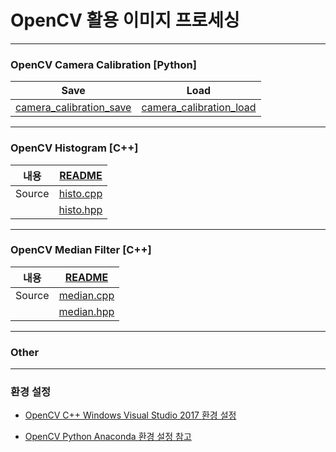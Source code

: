 # OpenCV 활용 이미지 프로세싱

---

### OpenCV Camera Calibration [Python]

| Save | Load |
| :------------: | :------------: |
| [camera_calibration_save](/camera_calibration/cam-cal-saved.ipynb) | [camera_calibration_load](/camera_calibration/cam-cal-loaded.ipynb) |

---

### OpenCV Histogram [C++]

| 내용 | [README](/histogram/README.md) |
| :------------: | :------------: |
| Source | [histo.cpp](/histogram/histo.cpp) |
|        | [histo.hpp](/histogram/histo.hpp) |

---

### OpenCV Median Filter [C++]

| 내용 | [README](/median/README.md) |
| :------------: | :------------: |
| Source | [median.cpp](/median/median.cpp) |
|        | [median.hpp](/median/median.hpp) |

---

### Other

---

### 환경 설정

- [OpenCV C++ Windows Visual Studio 2017 환경 설정](/opencv.md)

- [OpenCV Python Anaconda 환경 설정 참고](https://github.com/yellowdo/python_face_detection/blob/master/env.md)

